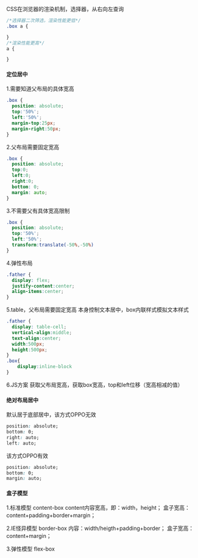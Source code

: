 CSS在浏览器的渲染机制，选择器，从右向左查询
```css
/*选择器二次筛选，渲染性能更低*/
.box a {

}
/*渲染性能更高*/
a {

}
```


#### 定位居中

1.需要知道父布局的具体宽高

```css
.box {
  position: absolute;
  top:'50%';
  left:'50%';
  margin-top:25px;
  margin-right:50px;
}
```

2.父布局需要固定宽高

```css
.box {
  position: absolute;
  top:0;
  left:0;
  right:0;
  bottom: 0;
  margin: auto;
}
```

3.不需要父有具体宽高限制

```css
.box {
  position: absolute;
  top:'50%';
  left:'50%';
  transform:translate(-50%,-50%)
}
```

4.弹性布局
```css
.father {
  display: flex;
  justify-content:center;
  align-items:center;
}
```

5.table，父布局需要固定宽高
本身控制文本居中，box内联样式模拟文本样式
```css
.father {
  display: table-cell;
  vertical-align:middle;
  text-align:center;
  width:500px;
  height:500px;
}
.box{
	display:inline-block
}
```

6.JS方案
获取父布局宽高，获取box宽高，top和left位移（宽高相减的值）

#### 绝对布局居中

默认居于底部居中，该方式OPPO无效
```css
position: absolute;
bottom: 0;
right: auto;
left: auto;
```
该方式OPPO有效
```css
position: absolute;
bottom: 0;
margin: auto;
```

#### 盒子模型
1.标准模型 content-box
content内容宽高，即：width，height；
盒子宽高：content+padding+border+margin；

2.IE怪异模型 border-box
内容：width/heigth+padding+border；
盒子宽高：content+margin；

3.弹性模型 flex-box
